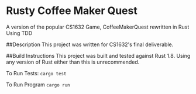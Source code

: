 # Rusty Coffee Maker Quest
A version of the popular CS1632 Game, CoffeeMakerQuest rewritten in Rust Using TDD

##Description
This project was written for CS1632's final deliverable.

##Build Instructions
This project was built and tested against Rust 1.8.
Using any version of Rust either than this is unrecommended.

To Run Tests:
`cargo test`

To Run Program
`cargo run`
